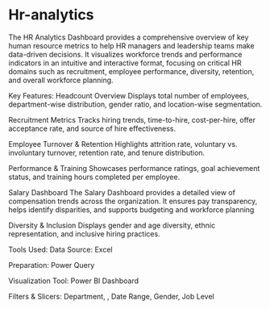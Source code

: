 # Hr-analytics
The HR Analytics Dashboard provides a comprehensive overview of key human resource metrics to help HR managers and leadership teams make data-driven decisions. It visualizes workforce trends and performance indicators in an intuitive and interactive format, focusing on critical HR domains such as recruitment, employee performance, diversity, retention, and overall workforce planning.

Key Features:
Headcount Overview
Displays total number of employees, department-wise distribution, gender ratio, and location-wise segmentation.

Recruitment Metrics
Tracks hiring trends, time-to-hire, cost-per-hire, offer acceptance rate, and source of hire effectiveness.

Employee Turnover & Retention
Highlights attrition rate, voluntary vs. involuntary turnover, retention rate, and tenure distribution.

Performance & Training
Showcases performance ratings, goal achievement status, and training hours completed per employee.

Salary Dashboard
The Salary Dashboard provides a detailed view of compensation trends across the organization. It ensures pay transparency, helps identify disparities, and supports budgeting and workforce planning

Diversity & Inclusion
Displays gender and age diversity, ethnic representation, and inclusive hiring practices.

Tools Used:
Data Source: Excel

Preparation: Power Query

Visualization Tool: Power BI Dashboard

Filters & Slicers: Department, , Date Range, Gender, Job Level
